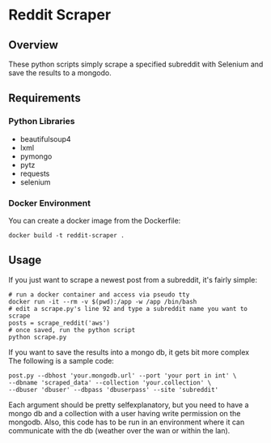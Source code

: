# Reddit Scraper

## Overview

These python scripts simply scrape a specified subreddit with Selenium and save the results to a mongodo.

## Requirements

### Python Libraries

 - beautifulsoup4
 - lxml
 - pymongo
 - pytz
 - requests
 - selenium

### Docker Environment

You can create a docker image from the Dockerfile:

    docker build -t reddit-scraper .

## Usage

If you just want to scrape a newest post from a subreddit, it's fairly simple:

    # run a docker container and access via pseudo tty
    docker run -it --rm -v $(pwd):/app -w /app /bin/bash
    # edit a scrape.py's line 92 and type a subreddit name you want to scrape
    posts = scrape_reddit('aws')
    # once saved, run the python script
    python scrape.py

If you want to save the results into a mongo db, it gets bit more complex
The following is a sample code:

    post.py --dbhost 'your.mongodb.url' --port 'your port in int' \
    --dbname 'scraped_data' --collection 'your.collection' \ 
    --dbuser 'dbuser' --dbpass 'dbuserpass' --site 'subreddit'

Each argument should be pretty selfexplanatory, but you need to have a mongo db and a collection with a user having write permission on the mongodb.
Also, this code has to be run in an environment where it can communicate with the db (weather over the wan or within the lan).
